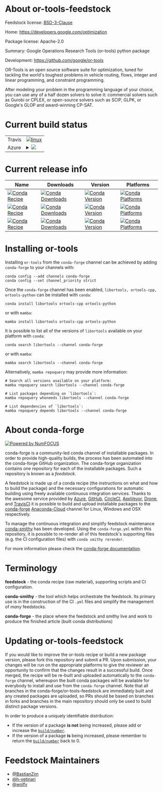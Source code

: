 About or-tools-feedstock
========================

Feedstock license: [BSD-3-Clause](https://github.com/conda-forge/or-tools-feedstock/blob/main/LICENSE.txt)

Home: https://developers.google.com/optimization

Package license: Apache-2.0

Summary: Google Operations Research Tools (or-tools) python package

Development: https://github.com/google/or-tools

OR-Tools is an open source software suite for optimization, tuned for tackling
the world's toughest problems in vehicle routing, flows, integer and linear
programming, and constraint programming.

After modeling your problem in the programming language of your choice, you
can use any of a half dozen solvers to solve it: commercial solvers such as
Gurobi or CPLEX, or open-source solvers such as SCIP, GLPK, or Google's GLOP
and award-winning CP-SAT.


Current build status
====================


<table><tr>
    <td>Travis</td>
    <td>
      <a href="https://app.travis-ci.com/conda-forge/or-tools-feedstock">
        <img alt="linux" src="https://img.shields.io/travis/com/conda-forge/or-tools-feedstock/main.svg?label=Linux">
      </a>
    </td>
  </tr>
    
  <tr>
    <td>Azure</td>
    <td>
      <details>
        <summary>
          <a href="https://dev.azure.com/conda-forge/feedstock-builds/_build/latest?definitionId=14287&branchName=main">
            <img src="https://dev.azure.com/conda-forge/feedstock-builds/_apis/build/status/or-tools-feedstock?branchName=main">
          </a>
        </summary>
        <table>
          <thead><tr><th>Variant</th><th>Status</th></tr></thead>
          <tbody><tr>
              <td>linux_64</td>
              <td>
                <a href="https://dev.azure.com/conda-forge/feedstock-builds/_build/latest?definitionId=14287&branchName=main">
                  <img src="https://dev.azure.com/conda-forge/feedstock-builds/_apis/build/status/or-tools-feedstock?branchName=main&jobName=linux&configuration=linux%20linux_64_" alt="variant">
                </a>
              </td>
            </tr><tr>
              <td>linux_aarch64</td>
              <td>
                <a href="https://dev.azure.com/conda-forge/feedstock-builds/_build/latest?definitionId=14287&branchName=main">
                  <img src="https://dev.azure.com/conda-forge/feedstock-builds/_apis/build/status/or-tools-feedstock?branchName=main&jobName=linux&configuration=linux%20linux_aarch64_" alt="variant">
                </a>
              </td>
            </tr><tr>
              <td>linux_ppc64le</td>
              <td>
                <a href="https://dev.azure.com/conda-forge/feedstock-builds/_build/latest?definitionId=14287&branchName=main">
                  <img src="https://dev.azure.com/conda-forge/feedstock-builds/_apis/build/status/or-tools-feedstock?branchName=main&jobName=linux&configuration=linux%20linux_ppc64le_" alt="variant">
                </a>
              </td>
            </tr>
          </tbody>
        </table>
      </details>
    </td>
  </tr>
</table>

Current release info
====================

| Name | Downloads | Version | Platforms |
| --- | --- | --- | --- |
| [![Conda Recipe](https://img.shields.io/badge/recipe-libortools-green.svg)](https://anaconda.org/conda-forge/libortools) | [![Conda Downloads](https://img.shields.io/conda/dn/conda-forge/libortools.svg)](https://anaconda.org/conda-forge/libortools) | [![Conda Version](https://img.shields.io/conda/vn/conda-forge/libortools.svg)](https://anaconda.org/conda-forge/libortools) | [![Conda Platforms](https://img.shields.io/conda/pn/conda-forge/libortools.svg)](https://anaconda.org/conda-forge/libortools) |
| [![Conda Recipe](https://img.shields.io/badge/recipe-ortools--cpp-green.svg)](https://anaconda.org/conda-forge/ortools-cpp) | [![Conda Downloads](https://img.shields.io/conda/dn/conda-forge/ortools-cpp.svg)](https://anaconda.org/conda-forge/ortools-cpp) | [![Conda Version](https://img.shields.io/conda/vn/conda-forge/ortools-cpp.svg)](https://anaconda.org/conda-forge/ortools-cpp) | [![Conda Platforms](https://img.shields.io/conda/pn/conda-forge/ortools-cpp.svg)](https://anaconda.org/conda-forge/ortools-cpp) |
| [![Conda Recipe](https://img.shields.io/badge/recipe-ortools--python-green.svg)](https://anaconda.org/conda-forge/ortools-python) | [![Conda Downloads](https://img.shields.io/conda/dn/conda-forge/ortools-python.svg)](https://anaconda.org/conda-forge/ortools-python) | [![Conda Version](https://img.shields.io/conda/vn/conda-forge/ortools-python.svg)](https://anaconda.org/conda-forge/ortools-python) | [![Conda Platforms](https://img.shields.io/conda/pn/conda-forge/ortools-python.svg)](https://anaconda.org/conda-forge/ortools-python) |

Installing or-tools
===================

Installing `or-tools` from the `conda-forge` channel can be achieved by adding `conda-forge` to your channels with:

```
conda config --add channels conda-forge
conda config --set channel_priority strict
```

Once the `conda-forge` channel has been enabled, `libortools, ortools-cpp, ortools-python` can be installed with `conda`:

```
conda install libortools ortools-cpp ortools-python
```

or with `mamba`:

```
mamba install libortools ortools-cpp ortools-python
```

It is possible to list all of the versions of `libortools` available on your platform with `conda`:

```
conda search libortools --channel conda-forge
```

or with `mamba`:

```
mamba search libortools --channel conda-forge
```

Alternatively, `mamba repoquery` may provide more information:

```
# Search all versions available on your platform:
mamba repoquery search libortools --channel conda-forge

# List packages depending on `libortools`:
mamba repoquery whoneeds libortools --channel conda-forge

# List dependencies of `libortools`:
mamba repoquery depends libortools --channel conda-forge
```


About conda-forge
=================

[![Powered by
NumFOCUS](https://img.shields.io/badge/powered%20by-NumFOCUS-orange.svg?style=flat&colorA=E1523D&colorB=007D8A)](https://numfocus.org)

conda-forge is a community-led conda channel of installable packages.
In order to provide high-quality builds, the process has been automated into the
conda-forge GitHub organization. The conda-forge organization contains one repository
for each of the installable packages. Such a repository is known as a *feedstock*.

A feedstock is made up of a conda recipe (the instructions on what and how to build
the package) and the necessary configurations for automatic building using freely
available continuous integration services. Thanks to the awesome service provided by
[Azure](https://azure.microsoft.com/en-us/services/devops/), [GitHub](https://github.com/),
[CircleCI](https://circleci.com/), [AppVeyor](https://www.appveyor.com/),
[Drone](https://cloud.drone.io/welcome), and [TravisCI](https://travis-ci.com/)
it is possible to build and upload installable packages to the
[conda-forge](https://anaconda.org/conda-forge) [Anaconda-Cloud](https://anaconda.org/)
channel for Linux, Windows and OSX respectively.

To manage the continuous integration and simplify feedstock maintenance
[conda-smithy](https://github.com/conda-forge/conda-smithy) has been developed.
Using the ``conda-forge.yml`` within this repository, it is possible to re-render all of
this feedstock's supporting files (e.g. the CI configuration files) with ``conda smithy rerender``.

For more information please check the [conda-forge documentation](https://conda-forge.org/docs/).

Terminology
===========

**feedstock** - the conda recipe (raw material), supporting scripts and CI configuration.

**conda-smithy** - the tool which helps orchestrate the feedstock.
                   Its primary use is in the construction of the CI ``.yml`` files
                   and simplify the management of *many* feedstocks.

**conda-forge** - the place where the feedstock and smithy live and work to
                  produce the finished article (built conda distributions)


Updating or-tools-feedstock
===========================

If you would like to improve the or-tools recipe or build a new
package version, please fork this repository and submit a PR. Upon submission,
your changes will be run on the appropriate platforms to give the reviewer an
opportunity to confirm that the changes result in a successful build. Once
merged, the recipe will be re-built and uploaded automatically to the
`conda-forge` channel, whereupon the built conda packages will be available for
everybody to install and use from the `conda-forge` channel.
Note that all branches in the conda-forge/or-tools-feedstock are
immediately built and any created packages are uploaded, so PRs should be based
on branches in forks and branches in the main repository should only be used to
build distinct package versions.

In order to produce a uniquely identifiable distribution:
 * If the version of a package **is not** being increased, please add or increase
   the [``build/number``](https://docs.conda.io/projects/conda-build/en/latest/resources/define-metadata.html#build-number-and-string).
 * If the version of a package **is** being increased, please remember to return
   the [``build/number``](https://docs.conda.io/projects/conda-build/en/latest/resources/define-metadata.html#build-number-and-string)
   back to 0.

Feedstock Maintainers
=====================

* [@BastianZim](https://github.com/BastianZim/)
* [@h-vetinari](https://github.com/h-vetinari/)
* [@wolfv](https://github.com/wolfv/)

